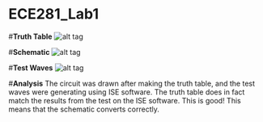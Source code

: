 ECE281_Lab1
===========


#**Truth Table**
![alt tag](https://raw.github.com/JohnTerragnoli/ECE281_Lab1/master/Truth%20Table.PNG "Truth Table")


#**Schematic**
![alt tag](https://raw.github.com/JohnTerragnoli/ECE281_Lab1/master/Terragnoli%20Schematic.JPG "Logic Circuit")

#**Test Waves**
![alt tag](https://raw.github.com/JohnTerragnoli/ECE281_Lab1/master/Prelab%20waves.PNG "Text Waves")

#**Analysis**
The circuit was drawn after making the truth table, and the test waves were generating using ISE software.  The truth table does in fact match the results from the test on the ISE software.  This is good! This means that the schematic converts correctly.  
